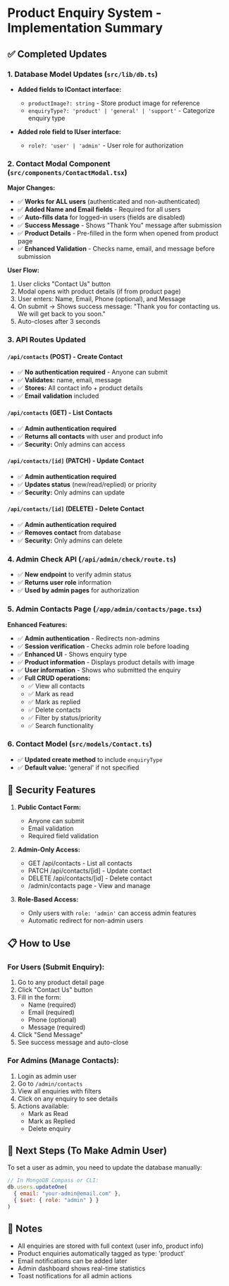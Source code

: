 # Product Enquiry System - Implementation Summary

## ✅ Completed Updates

### 1. Database Model Updates (`src/lib/db.ts`)
- **Added fields to IContact interface:**
  - `productImage?: string` - Store product image for reference
  - `enquiryType?: 'product' | 'general' | 'support'` - Categorize enquiry type
  
- **Added role field to IUser interface:**
  - `role?: 'user' | 'admin'` - User role for authorization

### 2. Contact Modal Component (`src/components/ContactModal.tsx`)
**Major Changes:**
- ✅ **Works for ALL users** (authenticated and non-authenticated)
- ✅ **Added Name and Email fields** - Required for all users
- ✅ **Auto-fills data** for logged-in users (fields are disabled)
- ✅ **Success Message** - Shows "Thank You" message after submission
- ✅ **Product Details** - Pre-filled in the form when opened from product page
- ✅ **Enhanced Validation** - Checks name, email, and message before submission

**User Flow:**
1. User clicks "Contact Us" button
2. Modal opens with product details (if from product page)
3. User enters: Name, Email, Phone (optional), and Message
4. On submit → Shows success message: "Thank you for contacting us. We will get back to you soon."
5. Auto-closes after 3 seconds

### 3. API Routes Updated

#### `/api/contacts` (POST) - Create Contact
- ✅ **No authentication required** - Anyone can submit
- ✅ **Validates:** name, email, message
- ✅ **Stores:** All contact info + product details
- ✅ **Email validation** included

#### `/api/contacts` (GET) - List Contacts
- ✅ **Admin authentication required**
- ✅ **Returns all contacts** with user and product info
- ✅ **Security:** Only admins can access

#### `/api/contacts/[id]` (PATCH) - Update Contact
- ✅ **Admin authentication required**
- ✅ **Updates status** (new/read/replied) or priority
- ✅ **Security:** Only admins can update

#### `/api/contacts/[id]` (DELETE) - Delete Contact
- ✅ **Admin authentication required**
- ✅ **Removes contact** from database
- ✅ **Security:** Only admins can delete

### 4. Admin Check API (`/api/admin/check/route.ts`)
- ✅ **New endpoint** to verify admin status
- ✅ **Returns user role** information
- ✅ **Used by admin pages** for authorization

### 5. Admin Contacts Page (`/app/admin/contacts/page.tsx`)
**Enhanced Features:**
- ✅ **Admin authentication** - Redirects non-admins
- ✅ **Session verification** - Checks admin role before loading
- ✅ **Enhanced UI** - Shows enquiry type
- ✅ **Product information** - Displays product details with image
- ✅ **User information** - Shows who submitted the enquiry
- ✅ **Full CRUD operations:**
  - ✅ View all contacts
  - ✅ Mark as read
  - ✅ Mark as replied
  - ✅ Delete contacts
  - ✅ Filter by status/priority
  - ✅ Search functionality

### 6. Contact Model (`src/models/Contact.ts`)
- ✅ **Updated create method** to include `enquiryType`
- ✅ **Default value:** 'general' if not specified

## 🔐 Security Features

1. **Public Contact Form:**
   - Anyone can submit
   - Email validation
   - Required field validation

2. **Admin-Only Access:**
   - GET /api/contacts - List all contacts
   - PATCH /api/contacts/[id] - Update contact
   - DELETE /api/contacts/[id] - Delete contact
   - /admin/contacts page - View and manage

3. **Role-Based Access:**
   - Only users with `role: 'admin'` can access admin features
   - Automatic redirect for non-admin users

## 📋 How to Use

### For Users (Submit Enquiry):
1. Go to any product detail page
2. Click "Contact Us" button
3. Fill in the form:
   - Name (required)
   - Email (required)
   - Phone (optional)
   - Message (required)
4. Click "Send Message"
5. See success message and auto-close

### For Admins (Manage Contacts):
1. Login as admin user
2. Go to `/admin/contacts`
3. View all enquiries with filters
4. Click on any enquiry to see details
5. Actions available:
   - Mark as Read
   - Mark as Replied
   - Delete enquiry

## 🎯 Next Steps (To Make Admin User)

To set a user as admin, you need to update the database manually:

```javascript
// In MongoDB Compass or CLI:
db.users.updateOne(
  { email: "your-admin@email.com" },
  { $set: { role: "admin" } }
)
```

## 📝 Notes

- All enquiries are stored with full context (user info, product info)
- Product enquiries automatically tagged as type: 'product'
- Email notifications can be added later
- Admin dashboard shows real-time statistics
- Toast notifications for all admin actions
